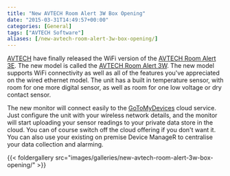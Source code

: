 ```yaml
---
title: "New AVTECH Room Alert 3W Box Opening"
date: "2015-03-31T14:49:57+00:00"
categories: [General]
tags: ["AVTECH Software"]
aliases: [/new-avtech-room-alert-3w-box-opening/]
---
```


<a href="https://www.openxtra.co.uk/avtech-software.html">AVTECH</a> have finally released the WiFi version of the <a href="https://www.openxtra.co.uk/avtech-room-alert-3e.html">AVTECH Room Alert 3E</a>. The new model is called the <a href="https://www.openxtra.co.uk/avtech-room-alert-3w-with-wifi.html">AVTECH Room Alert 3W</a>. The new model supports WiFi connectivity as well as all of the features you've appreciated on the wired ethernet model. The unit has a built in temperature sensor, with room for one more digital sensor, as well as room for one low voltage or dry contact sensor.

The new monitor will connect easily to the <a href="https://gotomydevices.com/">GoToMyDevices</a> cloud service. Just configure the unit with your wireless network details, and the monitor will start uploading your sensor readings to your private data store in the cloud. You can of course switch off the cloud offering if you don't want it. You can also use your existing on premise Device ManageR to centralise your data collection and alarming.

{{< foldergallery src="images/galleries/new-avtech-room-alert-3w-box-opening/" >}}
